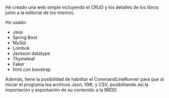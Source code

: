 He creado una web simple incluyendo el CRUD y los detalles de los libros junto a la editorial de los mismos. 

He usado:
- Java
- Spring Boot
- MySql
- Lombok
- Jackson datatype
- Thymeleaf
- Faker
- html con boostrap

Además, tiene la posibilidad de habilitar el CommandLineRunner para que al iniciar el programa lea archivos Json, XML y CSV, posibilitando así la importación y exportación de su contenido a la BBDD.
